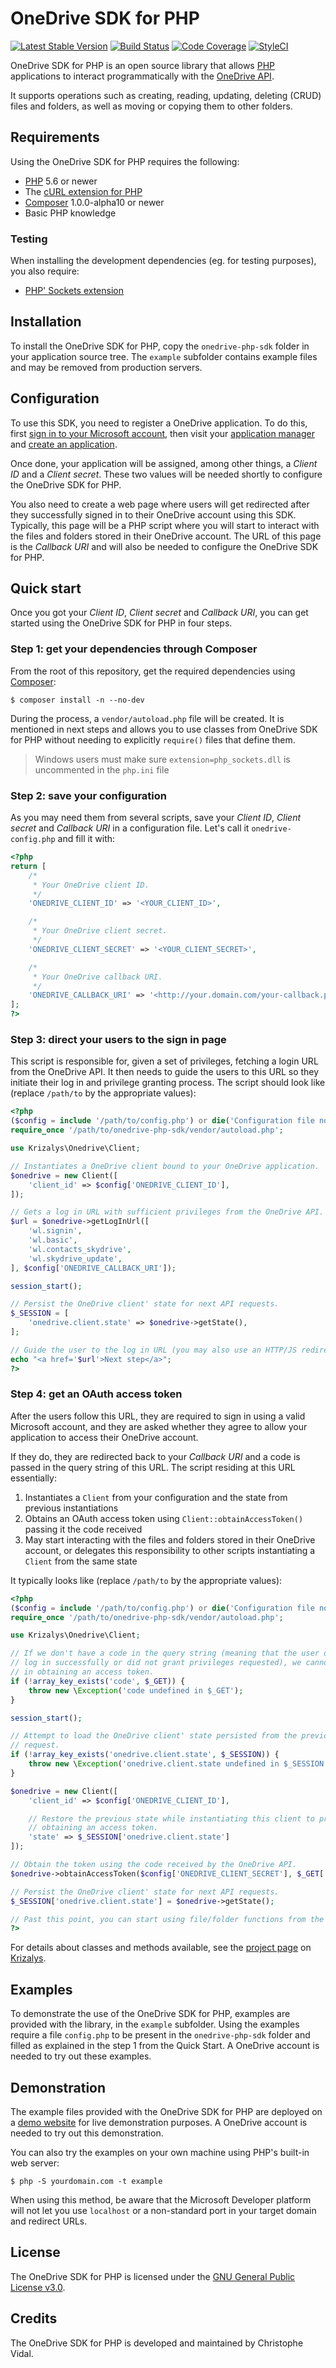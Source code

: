 OneDrive SDK for PHP
====================

[![Latest Stable Version](https://poser.pugx.org/krizalys/onedrive-php-sdk/v/stable)](https://packagist.org/packages/krizalys/onedrive-php-sdk)
[![Build Status](https://travis-ci.org/krizalys/onedrive-php-sdk.svg?branch=master)](https://travis-ci.org/krizalys/onedrive-php-sdk)
[![Code Coverage](https://codecov.io/gh/krizalys/onedrive-php-sdk/branch/master/graph/badge.svg)](https://codecov.io/gh/krizalys/onedrive-php-sdk)
[![StyleCI](https://styleci.io/repos/23994489/shield?style=flat)](https://styleci.io/repos/23994489)

OneDrive SDK for PHP is an open source library that allows [PHP][php]
applications to interact programmatically with the [OneDrive API][onedrive-api].

It supports operations such as creating, reading, updating, deleting (CRUD)
files and folders, as well as moving or copying them to other folders.

Requirements
------------

Using the OneDrive SDK for PHP requires the following:

* [PHP][php] 5.6 or newer
* The [cURL extension for PHP][php-curl]
* [Composer][composer] 1.0.0-alpha10 or newer
* Basic PHP knowledge

### Testing

When installing the development dependencies (eg. for testing purposes), you
also require:

* [PHP' Sockets extension][php-sockets]

Installation
------------

To install the OneDrive SDK for PHP, copy the `onedrive-php-sdk` folder in your
application source tree. The `example` subfolder contains example files and may
be removed from production servers.

Configuration
-------------

To use this SDK, you need to register a OneDrive application. To do this, first
[sign in to your Microsoft account][live-login], then visit your [application
manager][live-apps] and [create an application][live-newapp].

Once done, your application will be assigned, among other things, a *Client ID*
and a *Client secret*. These two values will be needed shortly to configure the
OneDrive SDK for PHP.

You also need to create a web page where users will get redirected after they
successfully signed in to their OneDrive account using this SDK. Typically, this
page will be a PHP script where you will start to interact with the files and
folders stored in their OneDrive account. The URL of this page is the
*Callback URI* and will also be needed to configure the OneDrive SDK for PHP.

Quick start
-----------

Once you got your *Client ID*, *Client secret* and *Callback URI*, you can get
started using the OneDrive SDK for PHP in four steps.

### Step 1: get your dependencies through Composer

From the root of this repository, get the required dependencies using
[Composer][composer]:

```
$ composer install -n --no-dev
```

During the process, a `vendor/autoload.php` file will be created. It is
mentioned in next steps and allows you to use classes from OneDrive SDK for PHP
without needing to explicitly `require()` files that define them.

> Windows users must make sure `extension=php_sockets.dll` is uncommented in the `php.ini` file

### Step 2: save your configuration

As you may need them from several scripts, save your *Client ID*, *Client
secret* and *Callback URI* in a configuration file. Let's call it
`onedrive-config.php` and fill it with:

```php
<?php
return [
    /*
     * Your OneDrive client ID.
     */
    'ONEDRIVE_CLIENT_ID' => '<YOUR_CLIENT_ID>',

    /*
     * Your OneDrive client secret.
     */
    'ONEDRIVE_CLIENT_SECRET' => '<YOUR_CLIENT_SECRET>',

    /*
     * Your OneDrive callback URI.
     */
    'ONEDRIVE_CALLBACK_URI' => '<http://your.domain.com/your-callback.php>',
];
?>
```

### Step 3: direct your users to the sign in page

This script is responsible for, given a set of privileges, fetching a login URL
from the OneDrive API. It then needs to guide the users to this URL so they
initiate their log in and privilege granting process. The script should look
like (replace `/path/to` by the appropriate values):

```php
<?php
($config = include '/path/to/config.php') or die('Configuration file not found');
require_once '/path/to/onedrive-php-sdk/vendor/autoload.php';

use Krizalys\Onedrive\Client;

// Instantiates a OneDrive client bound to your OneDrive application.
$onedrive = new Client([
    'client_id' => $config['ONEDRIVE_CLIENT_ID'],
]);

// Gets a log in URL with sufficient privileges from the OneDrive API.
$url = $onedrive->getLogInUrl([
    'wl.signin',
    'wl.basic',
    'wl.contacts_skydrive',
    'wl.skydrive_update',
], $config['ONEDRIVE_CALLBACK_URI']);

session_start();

// Persist the OneDrive client' state for next API requests.
$_SESSION = [
    'onedrive.client.state' => $onedrive->getState(),
];

// Guide the user to the log in URL (you may also use an HTTP/JS redirect).
echo "<a href='$url'>Next step</a>";
?>
```

### Step 4: get an OAuth access token

After the users follow this URL, they are required to sign in using a valid
Microsoft account, and they are asked whether they agree to allow your
application to access their OneDrive account.

If they do, they are redirected back to your *Callback URI* and a code is passed
in the query string of this URL. The script residing at this URL essentially:

1. Instantiates a `Client` from your configuration and the state from previous
instantiations
2. Obtains an OAuth access token using `Client::obtainAccessToken()`
passing it the code received
3. May start interacting with the files and folders stored in their OneDrive
account, or delegates this responsibility to other scripts instantiating a
`Client` from the same state

It typically looks like (replace `/path/to` by the appropriate values):

```php
<?php
($config = include '/path/to/config.php') or die('Configuration file not found');
require_once '/path/to/onedrive-php-sdk/vendor/autoload.php';

use Krizalys\Onedrive\Client;

// If we don't have a code in the query string (meaning that the user did not
// log in successfully or did not grant privileges requested), we cannot proceed
// in obtaining an access token.
if (!array_key_exists('code', $_GET)) {
    throw new \Exception('code undefined in $_GET');
}

session_start();

// Attempt to load the OneDrive client' state persisted from the previous
// request.
if (!array_key_exists('onedrive.client.state', $_SESSION)) {
    throw new \Exception('onedrive.client.state undefined in $_SESSION');
}

$onedrive = new Client([
    'client_id' => $config['ONEDRIVE_CLIENT_ID'],

    // Restore the previous state while instantiating this client to proceed in
    // obtaining an access token.
    'state' => $_SESSION['onedrive.client.state']
]);

// Obtain the token using the code received by the OneDrive API.
$onedrive->obtainAccessToken($config['ONEDRIVE_CLIENT_SECRET'], $_GET['code']);

// Persist the OneDrive client' state for next API requests.
$_SESSION['onedrive.client.state'] = $onedrive->getState();

// Past this point, you can start using file/folder functions from the SDK.
?>
```

For details about classes and methods available, see the [project
page][ondrive-php-sdk] on [Krizalys][krizalys].

Examples
--------

To demonstrate the use of the OneDrive SDK for PHP, examples are provided with
the library, in the `example` subfolder. Using the examples require a file
`config.php` to be present in the `onedrive-php-sdk` folder and filled as
explained in the step 1 from the Quick Start. A OneDrive account is needed to
try out these examples.

Demonstration
-------------

The example files provided with the OneDrive SDK for PHP are deployed on a
[demo website][ondrive-php-sdk-demo] for live demonstration purposes. A OneDrive
account is needed to try out this demonstration.

You can also try the examples on your own machine using PHP's built-in web
server:

```
$ php -S yourdomain.com -t example
```

When using this method, be aware that the Microsoft Developer platform will not
let you use `localhost` or a non-standard port in your target domain and
redirect URLs.

License
-------

The OneDrive SDK for PHP is licensed under the
[GNU General Public License v3.0][gpl].

Credits
-------

The OneDrive SDK for PHP is developed and maintained by Christophe Vidal.

[php]:                  http://php.net/
[onedrive-api]:         http://msdn.microsoft.com/en-us/library/hh826521.aspx
[php-curl]:             http://php.net/manual/en/book.curl.php
[composer]:             https://getcomposer.org/
[php-sockets]:          http://php.net/manual/en/book.sockets.php
[live-login]:           https://login.live.com/
[live-apps]:            https://account.live.com/developers/applications/index
[live-newapp]:          https://account.live.com/developers/applications/create
[ondrive-php-sdk]:      http://www.krizalys.com/software/onedrive-php-sdk
[krizalys]:             http://www.krizalys.com/
[ondrive-php-sdk-demo]: http://demo.krizalys.com/onedrive-php-sdk/example/
[gpl]:                  http://www.gnu.org/copyleft/gpl.html
